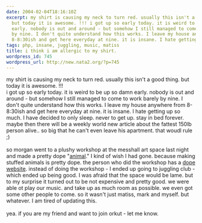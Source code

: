```yaml
---
date: 2004-02-04T18:16:10Z
excerpt: my shirt is causing my neck to turn red. usually this isn't a good thing.
  but today it is awesome. !!! i got up so early today. it is weird to be up so damn
  early. nobody is out and around - but somehow I still managed to come to work barely
  by nine. I don't quite understand how this works. I leave my house anywhere from
  8-8:30ish and get here everyday at nine. it is insane. I hate getting...
tags: php, insane, juggling, music, matiss
title: i think i am allergic to my shirt.
wordpress_id: 745
wordpress_url: http://new.nata2.org/?p=745
---
```


my shirt is causing my neck to turn red. usually this isn't a good thing. but today it is awesome. !!! <br/>i got up so early today. it is weird to be up so damn early. nobody is out and around - but somehow I still managed to come to work barely by nine. I don't quite understand how this works. I leave my house anywhere from 8-8:30ish and get here everyday at nine. it is insane. I hate getting up so much. I have decided to only sleep. never to get up. stay in bed forever. maybe then there will be a weekly world new article about the fattest 150lb person alive.. so big that he can't even leave his apartment. that woudl rule ;)<br/><br/>so morgan went to a plushy workshop at the messhall art space last night and made a pretty dope "<a href="http://morgan.attacktexas.com/archives/000014.php">animal</a>." I kind of wish I had gone. because making stuffed animals is pretty dope. the person who did the workshop has a <a href="http://shawnimals.com/">dope website</a>. instead of doing the workshop - I ended up going to juggling club - which ended up being good. I was afraid that the space would be lame. but to my surprise it turned out to be not expensive and pretty good. we were able ot play our music. and take up as much room as possible. we even got some other people to come. so it wasn't just matiss, mark and myself. but whatever. I am tired of updating this. <br/><br/>yea. if you are my friend and want to join orkut - let me know. 
